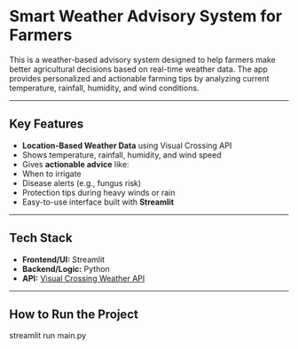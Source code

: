 #  Smart Weather Advisory System for Farmers

This is a weather-based advisory system designed to help farmers make better agricultural decisions based on real-time weather data. The app provides personalized and actionable farming tips by analyzing current temperature, rainfall, humidity, and wind conditions.

---

##  Key Features

-  **Location-Based Weather Data** using Visual Crossing API
-  Shows temperature, rainfall, humidity, and wind speed
-  Gives **actionable advice** like:
  - When to irrigate
  - Disease alerts (e.g., fungus risk)
  - Protection tips during heavy winds or rain
-  Easy-to-use interface built with **Streamlit**

---

##  Tech Stack

- **Frontend/UI:** Streamlit
- **Backend/Logic:** Python
- **API:** [Visual Crossing Weather API](https://www.visualcrossing.com/)

---

##  How to Run the Project
 streamlit run main.py